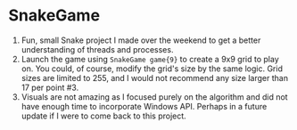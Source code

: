 # SnakeGame
1. Fun, small Snake project I made over the weekend to get a better understanding of threads and processes.
2. Launch the game using `SnakeGame game{9}` to create a 9x9 grid to play on. You could, of course, modify the grid's size by the same logic. Grid sizes are limited to 255, and I would not recommend any size larger than 17 per point #3.
3. Visuals are not amazing as I focused purely on the algorithm and did not have enough time to incorporate Windows API. Perhaps in a future update if I were to come back to this project.
